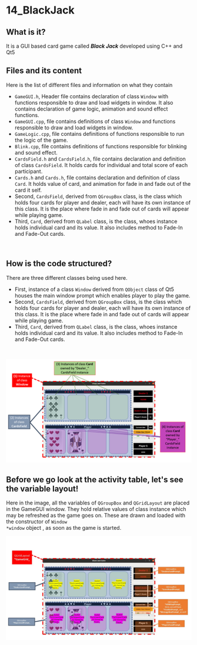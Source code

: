 # 14_BlackJack
## What is it?
It is a GUI based card game called ***Black Jack*** developed using C++ and Qt5</br>

## Files and its content
Here is the list of different files and information on what they contain
<ul>
<li> <code>GameGUI.h</code>, Header file contains declaration of class <code>Window</code> with functions responsible to draw and load widgets in window. It also contains declaration of game logic, animation and sound effect functions. </li>
<li> <code>GameGUI.cpp</code>, file contains definitions of class <code>Window</code> and functions responsible to draw and load widgets in window. </li>
<li> <code>GameLogic.cpp</code>, file contains definitions of functions responsible to run the logic of the game. </li>
<li> <code>Blink.cpp</code>, file contains definitions of functions responsible for blinking and sound effect. </li>
<li> <code>CardsField.h</code> and <code>CardsField.h</code>, file contains declaration and definition of class <code>CardsField</code>. It holds cards for individual and total score of each participant. </li>
<li> <code>Cards.h</code> and <code>Cards.h</code>, file contains declaration and definition of class <code>Card</code>. It holds value of card, and animation for fade in and fade out of the card it self. </li>
<li> Second, <code>CardsField</code>, derived from <code>QGroupBox</code> class, is the class which holds four cards for player and dealer, each will have its own instance of this class. It is the place where fade in and fade out of cards will appear while playing game. </li>
<li> Third, <code>Card</code>, derived from <code>QLabel</code> class, is the class, whoes instance holds individual card and its value. It also includes method to Fade-In and Fade-Out cards. </li> </ul> </br>

## How is the code structured?
There are three different classes being used here. 
<ul>
<li> First, instance of a class <code>Window</code> derived from <code>QObject</code> class of Qt5 houses the main window prompt which enables player to play the game. </li>
<li> Second, <code>CardsField</code>, derived from <code>QGroupBox</code> class, is the class which holds four cards for player and dealer, each will have its own instance of this class. It is the place where fade in and fade out of cards will appear while playing game. </li>
<li> Third, <code>Card</code>, derived from <code>QLabel</code> class, is the class, whoes instance holds individual card and its value. It also includes method to Fade-In and Fade-Out cards. </li> </ul> </br>

![ImageA](Image/UseOfClassInstanceInGame.PNG) 

## Before we go look at the activity table, let's see the variable layout!

Here in the image, all the variables of <code>QGroupBox</code> and <code>QGridLayout</code> are placed in the GameGUI window. They hold relative values of class instance which may be refreshed as the game goes on. These are drawn and loaded with the constructor of <code>Window *window</code> object , as soon as the game is started. </br>

![](Image/VariableInGame.jpg)
